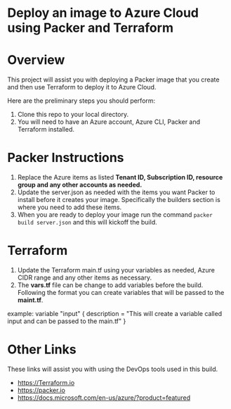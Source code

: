# Deploy an image to Azure Cloud using Packer and Terraform #


# Overview #
This project will assist you with deploying a Packer image that you create and then use Terraform to deploy it to Azure Cloud.

Here are the preliminary steps you should perform:

1. Clone this repo to your local directory.
2. You will need to have an Azure account, Azure CLI, Packer and Terraform installed.


# Packer Instructions #
1. Replace the Azure items as listed **Tenant ID, Subscription ID, resource group and any other accounts as needed.**
2. Update the server.json as needed with the items you want Packer to install before it creates your image. Specifically the builders section is where you need to add these items.
3. When you are ready to deploy your image run the command ```packer build server.json``` and this will kickoff the build. 


# Terraform #
1. Update the Terraform main.tf using your variables as needed, Azure CIDR range and any other items as necessary.
2. The **vars.tf** file can be change to add variables before the build. Following the format you can create variables that will be passed to the **maint.tf**.

example: variable "input" {
  description = "This will create a variable called input and can be passed to the main.tf"
}


# Other Links #
These links will assist you with using the DevOps tools used in this build.

- https://Terraform.io
- https://packer.io
- https://docs.microsoft.com/en-us/azure/?product=featured


